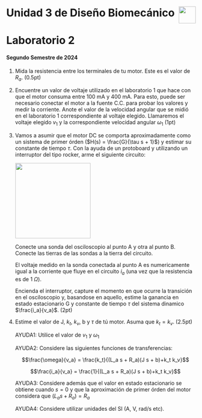 # <img src="https://julianodb.github.io/SISTEMAS_ELECTRONICOS_PARA_INGENIERIA_BIOMEDICA/img/logo_fing.png?raw=true" align="right" height="45"> Unidad 3 de Diseño Biomecánico
# Laboratorio 2
#### Segundo Semestre de 2024

1. Mida la resistencia entre los terminales de tu motor. Este es el valor de $R_a$. (0.5pt)

2. Encuentre un valor de voltaje utilizado en el laboratorio 1 que hace con que el motor consuma entre 100 mA y 400 mA. Para esto, puede ser necesario conectar el motor a la fuente C.C. para probar los valores y medir la corriente. Anote el valor de la velocidad angular que se midió en el laboratorio 1 correspondiente al voltaje elegido. Llamaremos el voltaje elegido $v_{1}$ y la correspondiente velocidad angular $\omega_1$ (1pt)

3. Vamos a asumir que el motor DC se comporta aproximadamente como un sistema de primer órden ($H(s) = \frac{G}{\tau s + 1}$) y estimar su constante de tiempo $\tau$. Con la ayuda de un protoboard y utilizando un interruptor del tipo rocker, arme el siguiente circuito:

    <img src="https://julianodb.github.io/electronic_circuits_diagrams/motor.png" width="200">

    Conecte una sonda del osciloscopio al punto A y otra al punto B. Conecte las tierras de las sondas a la tierra del circuito.

    El voltaje medido en la sonda conectada al punto A es numericamente igual a la corriente que fluye en el circuito $i_a$ (una vez que la resistencia es de $1\ \Omega$).

    Encienda el interruptor, capture el momento en que ocurre la transición en el osciloscopio y, basandose en aquello, estime la ganancia en estado estacionario G y constante de tiempo $\tau$ del sistema dinamico $\frac{i_a}{v_a}$. (2pt)

4. Estime el valor de J, $k_t$, $k_v$, b y $\tau$ de tú motor. Asuma que $k_t = k_v$. (2.5pt)

    AYUDA1: Utilice el valor de $v_1$ y $\omega_1$

    AYUDA2: Considere las siguientes funciones de transferencias:

    $$\frac{\omega}{v_a} = \frac{k_t}{(L_a s + R_a)(J s + b)+k_t k_v}$$

    $$\frac{i_a}{v_a} = \frac{1}{(L_a s + R_a)(J s + b)+k_t k_v}$$

    AYUDA3: Considere además que el valor en estado estacionario se obtiene cuando $s=0$ y que la aproximación de primer órden del motor considera que $(L_a s + R_a) = R_a$
    
    AYUDA4: Considere utilizar unidades del SI (A, V, rad/s etc).